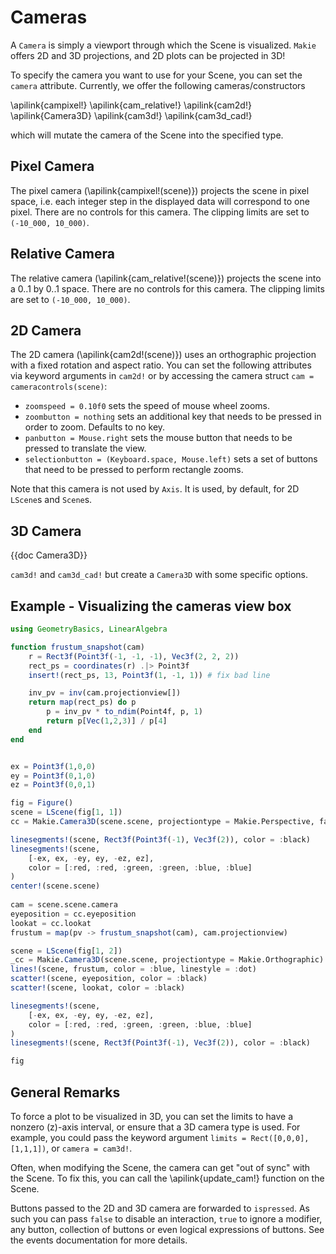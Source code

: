 # Cameras

A `Camera` is simply a viewport through which the Scene is visualized. `Makie` offers 2D and 3D projections, and 2D plots can be projected in 3D!

To specify the camera you want to use for your Scene, you can set the `camera` attribute. Currently, we offer the following cameras/constructors

\apilink{campixel!}
\apilink{cam_relative!}
\apilink{cam2d!}
\apilink{Camera3D}
\apilink{cam3d!}
\apilink{cam3d_cad!}

which will mutate the camera of the Scene into the specified type.

## Pixel Camera

The pixel camera (\apilink{campixel!(scene)}) projects the scene in pixel space, i.e. each integer step in the displayed data will correspond to one pixel. There are no controls for this camera. The clipping limits are set to `(-10_000, 10_000)`.

## Relative Camera

The relative camera (\apilink{cam_relative!(scene)}) projects the scene into a 0..1 by 0..1 space. There are no controls for this camera. The clipping limits are set to `(-10_000, 10_000)`.

## 2D Camera

The 2D camera (\apilink{cam2d!(scene)}) uses an orthographic projection with a fixed rotation and aspect ratio. You can set the following attributes via keyword arguments in `cam2d!` or by accessing the camera struct `cam = cameracontrols(scene)`:

- `zoomspeed = 0.10f0` sets the speed of mouse wheel zooms.
- `zoombutton = nothing` sets an additional key that needs to be pressed in order to zoom. Defaults to no key.
- `panbutton = Mouse.right` sets the mouse button that needs to be pressed to translate the view.
- `selectionbutton = (Keyboard.space, Mouse.left)` sets a set of buttons that need to be pressed to perform rectangle zooms.

Note that this camera is not used by `Axis`. It is used, by default, for 2D `LScene`s and `Scene`s.

## 3D Camera

{{doc Camera3D}}

`cam3d!` and `cam3d_cad!` but create a `Camera3D` with some specific options.

## Example - Visualizing the cameras view box

```julia
using GeometryBasics, LinearAlgebra

function frustum_snapshot(cam)
    r = Rect3f(Point3f(-1, -1, -1), Vec3f(2, 2, 2))
    rect_ps = coordinates(r) .|> Point3f
    insert!(rect_ps, 13, Point3f(1, -1, 1)) # fix bad line

    inv_pv = inv(cam.projectionview[])
    return map(rect_ps) do p
        p = inv_pv * to_ndim(Point4f, p, 1)
        return p[Vec(1,2,3)] / p[4]
    end
end


ex = Point3f(1,0,0)
ey = Point3f(0,1,0)
ez = Point3f(0,0,1)

fig = Figure()
scene = LScene(fig[1, 1])
cc = Makie.Camera3D(scene.scene, projectiontype = Makie.Perspective, far = 3.0)

linesegments!(scene, Rect3f(Point3f(-1), Vec3f(2)), color = :black)
linesegments!(scene,
    [-ex, ex, -ey, ey, -ez, ez],
    color = [:red, :red, :green, :green, :blue, :blue]
)
center!(scene.scene)
    
cam = scene.scene.camera
eyeposition = cc.eyeposition
lookat = cc.lookat
frustum = map(pv -> frustum_snapshot(cam), cam.projectionview)

scene = LScene(fig[1, 2])
_cc = Makie.Camera3D(scene.scene, projectiontype = Makie.Orthographic)
lines!(scene, frustum, color = :blue, linestyle = :dot)
scatter!(scene, eyeposition, color = :black)
scatter!(scene, lookat, color = :black)

linesegments!(scene,
    [-ex, ex, -ey, ey, -ez, ez],
    color = [:red, :red, :green, :green, :blue, :blue]
)
linesegments!(scene, Rect3f(Point3f(-1), Vec3f(2)), color = :black)

fig
```

## General Remarks

To force a plot to be visualized in 3D, you can set the limits to have a nonzero \(z\)-axis interval, or ensure that a 3D camera type is used.
For example, you could pass the keyword argument `limits = Rect([0,0,0],[1,1,1])`, or `camera = cam3d!`.

Often, when modifying the Scene, the camera can get "out of sync" with the Scene. To fix this, you can call the \apilink{update_cam!} function on the Scene.

Buttons passed to the 2D and 3D camera are forwarded to `ispressed`. As such you can pass `false` to disable an interaction, `true` to ignore a modifier, any button, collection of buttons or even logical expressions of buttons. See the events documentation for more details.
